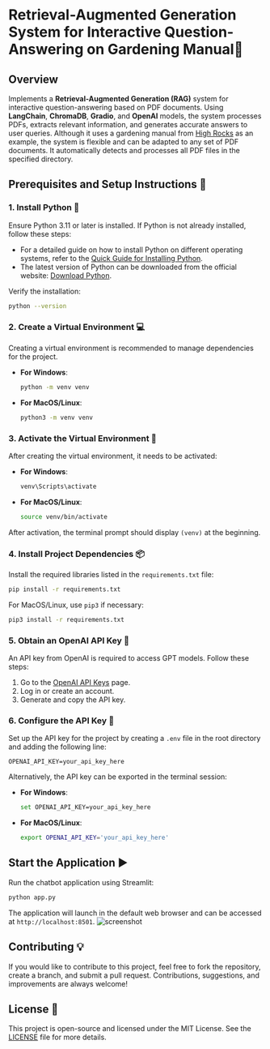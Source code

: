 # Retrieval-Augmented Generation System for Interactive Question-Answering on Gardening Manual🤖

## Overview

Implements a **Retrieval-Augmented Generation (RAG)** system for interactive question-answering based on PDF documents. Using **LangChain**, **ChromaDB**, **Gradio**, and **OpenAI** models, the system processes PDFs, extracts relevant information, and generates accurate answers to user queries. Although it uses a gardening manual from [High Rocks](https://highrocks.org/) as an example, the system is flexible and can be adapted to any set of PDF documents. It automatically detects and processes all PDF files in the specified directory.

##  Prerequisites and Setup Instructions 🚀

### **1. Install Python** 🐍

Ensure Python 3.11 or later is installed. If Python is not already installed, follow these steps:

- For a detailed guide on how to install Python on different operating systems, refer to the [Quick Guide for Installing Python](https://github.com/PackeTsar/Install-Python/blob/master/README.md#install-python-).
- The latest version of Python can be downloaded from the official website: [Download Python](https://www.python.org/downloads/).

Verify the installation:

```bash
python --version
```

### **2. Create a Virtual Environment** 💻

Creating a virtual environment is recommended to manage dependencies for the project.

- **For Windows**:
    ```bash
    python -m venv venv
    ```

- **For MacOS/Linux**:
    ```bash
    python3 -m venv venv
    ```

### **3. Activate the Virtual Environment** 🔑

After creating the virtual environment, it needs to be activated:

- **For Windows**:
    ```bash
    venv\Scripts\activate
    ```

- **For MacOS/Linux**:
    ```bash
    source venv/bin/activate
    ```

After activation, the terminal prompt should display `(venv)` at the beginning.

### **4. Install Project Dependencies** 📦

Install the required libraries listed in the `requirements.txt` file:

```bash
pip install -r requirements.txt
```

For MacOS/Linux, use `pip3` if necessary:

```bash
pip3 install -r requirements.txt
```

### **5. Obtain an OpenAI API Key** 🔑

An API key from OpenAI is required to access GPT models. Follow these steps:

1. Go to the [OpenAI API Keys](https://platform.openai.com/account/api-keys) page.
2. Log in or create an account.
3. Generate and copy the API key.

### **6. Configure the API Key** 🔧

Set up the API key for the project by creating a `.env` file in the root directory and adding the following line:

```
OPENAI_API_KEY=your_api_key_here
```

Alternatively, the API key can be exported in the terminal session:

- **For Windows**:
    ```bash
    set OPENAI_API_KEY=your_api_key_here
    ```

- **For MacOS/Linux**:
    ```bash
    export OPENAI_API_KEY='your_api_key_here'
    ```

##  Start the Application ▶️

Run the chatbot application using Streamlit:

```bash
python app.py
```

The application will launch in the default web browser and can be accessed at `http://localhost:8501`.
![screenshot](screenshot/screenshot.png)

## Contributing 💡

If you would like to contribute to this project, feel free to fork the repository, create a branch, and submit a pull request. Contributions, suggestions, and improvements are always welcome!

## License 📜

This project is open-source and licensed under the MIT License. See the [LICENSE](LICENSE) file for more details.